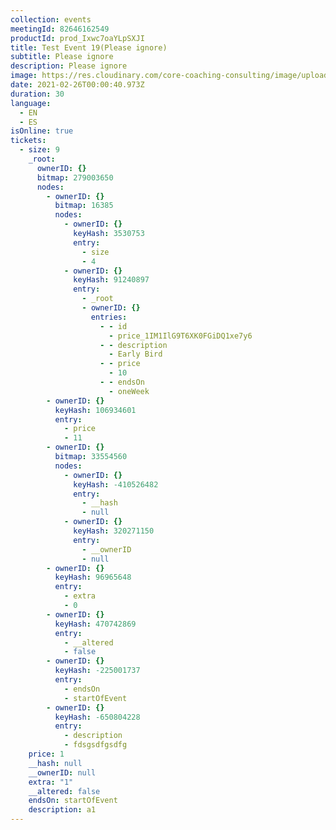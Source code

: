 ```yaml
---
collection: events
meetingId: 82646162549
productId: prod_Ixwc7oaYLpSXJI
title: Test Event 19(Please ignore)
subtitle: Please ignore
description: Please ignore
image: https://res.cloudinary.com/core-coaching-consulting/image/upload/v1600812431/happy%20group.jpg
date: 2021-02-26T00:00:40.973Z
duration: 30
language:
  - EN
  - ES
isOnline: true
tickets:
  - size: 9
    _root:
      ownerID: {}
      bitmap: 279003650
      nodes:
        - ownerID: {}
          bitmap: 16385
          nodes:
            - ownerID: {}
              keyHash: 3530753
              entry:
                - size
                - 4
            - ownerID: {}
              keyHash: 91240897
              entry:
                - _root
                - ownerID: {}
                  entries:
                    - - id
                      - price_1IM1IlG9T6XK0FGiDQ1xe7y6
                    - - description
                      - Early Bird
                    - - price
                      - 10
                    - - endsOn
                      - oneWeek
        - ownerID: {}
          keyHash: 106934601
          entry:
            - price
            - 11
        - ownerID: {}
          bitmap: 33554560
          nodes:
            - ownerID: {}
              keyHash: -410526482
              entry:
                - __hash
                - null
            - ownerID: {}
              keyHash: 320271150
              entry:
                - __ownerID
                - null
        - ownerID: {}
          keyHash: 96965648
          entry:
            - extra
            - 0
        - ownerID: {}
          keyHash: 470742869
          entry:
            - __altered
            - false
        - ownerID: {}
          keyHash: -225001737
          entry:
            - endsOn
            - startOfEvent
        - ownerID: {}
          keyHash: -650804228
          entry:
            - description
            - fdsgsdfgsdfg
    price: 1
    __hash: null
    __ownerID: null
    extra: "1"
    __altered: false
    endsOn: startOfEvent
    description: a1
---
```

